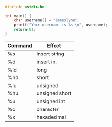 ```c
#include <stdio.h>

int main() {
  	char username[] = "jameslyne";
  	printf("Your username is %s \n", username);
    return(0);
}
```

| Command | Effect         |
| ------- | -------------- |
| %s      | insert string  |
| %d      | insert int     |
| %ld     | long           |
| %hd     | short          |
| %lu     | unsigned       |
| %hu     | unsigned short |
| %u      | unsigned int   |
| %c      | character      |
| %x      | hexadecimal               |

